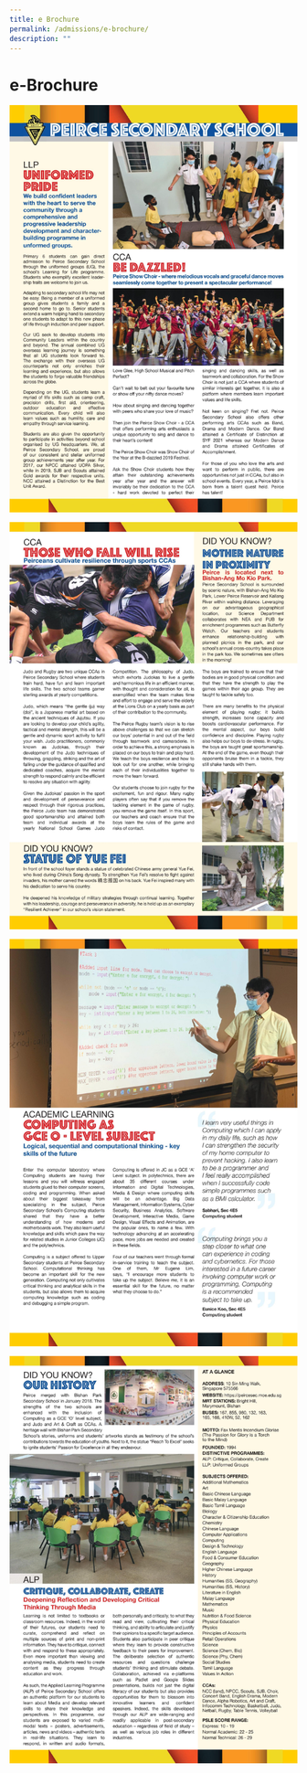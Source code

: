 ```yaml
---
title: e Brochure
permalink: /admissions/e-brochure/
description: ""
---
```

# **e-Brochure**

![](/images/0001-1-scaled.jpg)

![](/images/0002-1-scaled.jpg)

![](/images/0003-1-scaled.jpg)

![](/images/0004-1-scaled.jpg)